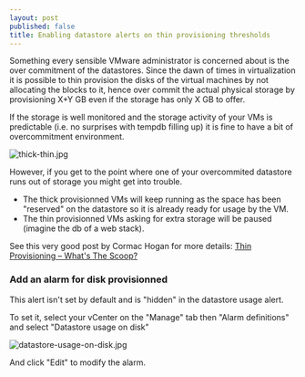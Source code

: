 ```yaml
---
layout: post
published: false
title: Enabling datastore alerts on thin provisioning thresholds
---
```

Something every sensible VMware administrator is concerned about is the over commitment of the datastores. Since the dawn of times in virtualization it is possible to thin provision the disks of the virtual machines by not allocating the blocks to it, hence over commit the actual physical storage by provisioning X+Y GB even if the storage has only X GB to offer.

If the storage is well monitored and the storage activity of your VMs is predictable (i.e. no surprises with tempdb filling up) it is fine to have a bit of overcommitment environment.

![thick-thin.jpg]({{site.baseurl}}/img/thick-thin.jpg)

However, if you get to the point where one of your overcommited datastore runs out of storage you might get into trouble.  
- The thick provisionned VMs will keep running as the space has been "reserved" on the datastore so it is already ready for usage by the VM.
- The thin provisionned VMs asking for extra storage will be paused (imagine the db of a web stack).

See this very good post by Cormac Hogan for more details: [Thin Provisioning – What's The Scoop?](http://blogs.vmware.com/vsphere/2012/03/thin-provisioning-whats-the-scoop.html)

### Add an alarm for disk provisionned

This alert isn't set by default and is "hidden" in the datastore usage alert.

To set it, select your vCenter on the "Manage" tab then "Alarm definitions" and select "Datastore usage on disk"

![datastore-usage-on-disk.jpg]({{site.baseurl}}/img/datastore-usage-on-disk.jpg)

And click "Edit" to modify the alarm.